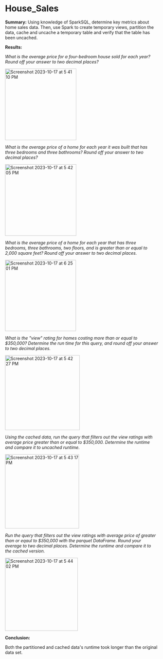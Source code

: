 # House_Sales

**Summary:** Using knowledge of SparkSQL, determine key metrics about home sales data. Then, use Spark to create temporary views, partition the data, cache and uncache a temporary table and verify that the table has been uncached.

**Results:** 

*What is the average price for a four-bedroom house sold for each year? Round off your answer to two decimal places?*

<img width="234" alt="Screenshot 2023-10-17 at 5 41 10 PM" src="https://github.com/amaramh10/House_Sales/assets/131200333/925cedf7-9e56-4820-92c1-6e2e16cb6e68">

*What is the average price of a home for each year it was built that has three bedrooms and three bathrooms? Round off your answer to two decimal places?*

<img width="234" alt="Screenshot 2023-10-17 at 5 42 05 PM" src="https://github.com/amaramh10/House_Sales/assets/131200333/899d0bdc-8b8d-444d-9f29-4825630e4e0f">


*What is the average price of a home for each year that has three bedrooms, three bathrooms, two floors, and is greater than or equal to 2,000 square feet? Round off your answer to two decimal places.*

<img width="233" alt="Screenshot 2023-10-17 at 6 25 01 PM" src="https://github.com/amaramh10/House_Sales/assets/131200333/b3dd3dd5-eb4f-49d4-a8c7-65756d8b3ebc">


*What is the "view" rating for homes costing more than or equal to $350,000? Determine the run time for this query, and round off your answer to two decimal places.*

<img width="245" alt="Screenshot 2023-10-17 at 5 42 27 PM" src="https://github.com/amaramh10/House_Sales/assets/131200333/1e42750d-3042-4eaf-acd2-06ffaff3cd5f">


*Using the cached data, run the query that filters out the view ratings with average price greater than or equal to $350,000. Determine the runtime and compare it to uncached runtime.*

<img width="243" alt="Screenshot 2023-10-17 at 5 43 17 PM" src="https://github.com/amaramh10/House_Sales/assets/131200333/f86f6bb6-8ef6-425e-813a-f04ef6adbb05">


*Run the query that filters out the view ratings with average price of greater than or eqaul to $350,000 with the parquet DataFrame. Round your average to two decimal places. Determine the runtime and compare it to the cached version.*

<img width="239" alt="Screenshot 2023-10-17 at 5 44 02 PM" src="https://github.com/amaramh10/House_Sales/assets/131200333/98b00d6c-1515-4d28-ae1e-216eae4b50f8">


**Conclusion:**

Both the partitioned and cached data's runtime took longer than the original data set. 





